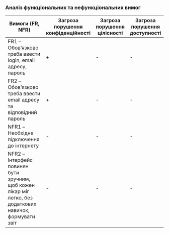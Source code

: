 ### Аналіз функціональних та нефункціональних вимог

|Вимоги (FR, NFR)| Загроза порушення конфіденційності|Загроза порушення цілісності|Загроза порушення доступності|
|----|----|----|----|
|FR1 – Обов’язково треба ввести login, email адресу, пароль|+|-|-|
|FR2 – Обов’язково треба ввести email адресу та відповідний пароль|+|-|-|
|NFR1 – Необхідне підключення до інтернету|-|-|-|
|NFR2 – Інтерфейс повинен бути зручним, щоб кожен лікар міг легко, без додаткових навичок, формувати звіт|-|-|-|
